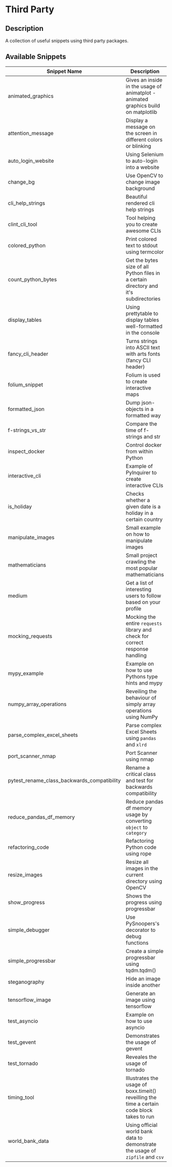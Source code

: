 # Third Party #
## Description ##
A collection of useful snippets using third party packages.

## Available Snippets ##
| Snippet Name | Description |
|--------------|-------------|
| animated_graphics | Gives an inside in the usage of animatplot - animated graphics build on matplotlib |
| attention_message | Display a message on the screen in different colors or blinking |
| auto_login_website | Using Selenium to auto-login into a website |
| change_bg | Use OpenCV to change image background |
| cli_help_strings | Beautiful rendered cli help strings |
| clint_cli_tool | Tool helping you to create awesome CLIs |
| colored_python | Print colored text to stdout using termcolor |
| count_python_bytes | Get the bytes size of all Python files in a certain directory and it's subdirectories |
| display_tables | Using prettytable to display tables well-formatted in the console |
| fancy_cli_header | Turns strings into ASCII text with arts fonts (fancy CLI header) |
| folium_snippet | Folium is used to create interactive maps |
| formatted_json | Dump json-objects in a formatted way |
| f-strings_vs_str | Compare the time of f-strings and str |
| inspect_docker | Control docker from within Python |
| interactive_cli | Example of PyInquirer to create interactive CLIs |
| is_holiday | Checks whether a given date is a holiday in a certain country |
| manipulate_images | Small example on how to manipulate images |
| mathematicians | Small project crawling the most popular mathematicians |
| medium | Get a list of interesting users to follow based on your profile |
| mocking_requests | Mocking the entire `requests` library and check for correct response handling |
| mypy_example | Example on how to use Pythons type hints and mypy |
| numpy_array_operations | Reveiling the behaviour of simply array operations using NumPy |
| parse_complex_excel_sheets | Parse complex Excel Sheets using `pandas` and `xlrd` |
| port_scanner_nmap | Port Scanner using nmap |
| pytest_rename_class_backwards_compatibility | Rename a critical class and test for backwards compatibility |
| reduce_pandas_df_memory | Reduce pandas df memory usage by converting `object` to `category` |
| refactoring_code | Refactoring Python code using rope |
| resize_images | Resize all images in the current directory using OpenCV |
| show_progress | Shows the progress using progressbar |
| simple_debugger | Use PySnoopers's decorator to debug functions |
| simple_progressbar | Create a simple progressbar using tqdm.tqdm() |
| steganography | Hide an image inside another |
| tensorflow_image | Generate an image using tensorflow |
| test_asyncio | Example on how to use asyncio |
| test_gevent | Demonstrates the usage of gevent |
| test_tornado | Reveales the usage of tornado |
| timing_tool | Illustrates the usage of boxx.timeit() reveilling the time a certain code block takes to run |
| world_bank_data | Using official world bank data to demonstrate the usage of `zipfile` and `csv` |
